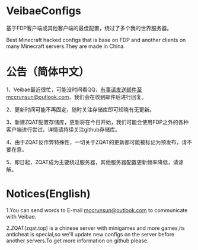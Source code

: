 # VeibaeConfigs
基于FDP客户端或其他客户端的最佳配置，绕过了多个我的世界服务器。

Best Minecraft hacked configs that is base on FDP and another clients on many Minecraft servers.They are made in China.

# 公告（简体中文）

1、Veibae最近很忙，可能没时间看QQ，有事请发送邮件至mccrunsun@outlook.com，我们会在收到邮件后进行回复。

2、更新时间可能不再固定，随时关注存储库即可知晓有无更新。

3、新建ZQAT配置存储库，更新将在今日开始，我们可能会使用FDP之外的各种客户端进行尝试，详情请持续关注github存储库。

4、由于ZQAT反作弊特殊性，一切关于ZQAT的更新都可能被标记为预发布，请不要在意。

5、即日起，ZQAT成为主要绕过服务器，其他服务器配置更新频率降低，请谅解。

# Notices(English)

1.You can send words to E-mail mccrunsun@outlook.com to communicate with Veibae.

2.ZQAT(zqat.top) is a chinese server with minigames and more games,its anticheat is special,so we'll update new configs on the server before another servers.To get more information on github please.
